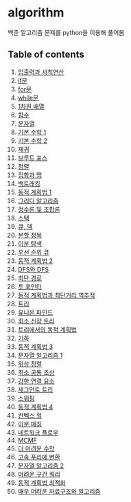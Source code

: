 # algorithm
백준 알고리즘 문제를 python을 이용해 풀어봄

## Table of contents
1. [입출력과 사칙연산]()
2. [if문]()
3. [for문]()
4. [while문]()
5. [1차원 배열]()
6. [함수]()
7. [문자열]()
8. [기본 수학 1]()
9. [기본 수학 2]()
10. [재귀]()
11. [브루트 포스]()
12. [정렬]()
13. [집합과 맵]()
14. [백트래킹]()
15. [동적 계획법 1]()
16. [그리디 알고리즘]()
17. [정수론 및 조합론]()
18. [스택]()
19. [큐, 덱]()
20. [분할 정복]()
21. [이분 탐색]()
22. [우선 순위 큐]()
23. [동적 계획법 2]()
24. [DFS와 DFS]()
25. [최단 경로]()
26. [투 포인터]()
27. [동적 계획법과 최단거리 역추적]()
28. [트리]()
29. [유니온 파인드]()
30. [최소 신장 트리]()
31. [트리에서의 동적 계획법]()
32. [기하]()
33. [동적 계획법 3]()
34. [문자열 알고리즘 1]()
35. [위상 정렬]()
36. [최소 공통 조상]()
37. [강한 연결 요소]()
38. [세그먼트 트리]()
39. [스위핑]()
40. [동적 계획법 4]()
41. [컨벡스 헐]()
42. [이분 매칭]()
43. [네트워크 플로우]()
44. [MCMF]()
45. [더 어려운 수학]()
46. [고속 푸리에 변환]()
47. [문자열 알고리즘 2]()
48. [어려운 구간 쿼리]()
49. [동적 계획법 최적화]()
50. [매우 어려운 자료구조와 알고리즘]()